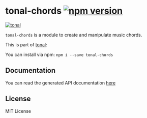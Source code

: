 # tonal-chords [![npm version](https://img.shields.io/npm/v/tonal-chords.svg)](https://www.npmjs.com/package/tonal-chords)

[![tonal](https://img.shields.io/badge/tonal-chords-yellow.svg)](https://www.npmjs.com/browse/keyword/tonal)

`tonal-chords` is a module to create and manipulate music chords.

This is part of [tonal](https://www.npmjs.com/package/tonal):

You can install via npm: `npm i --save tonal-chords`

## Documentation

You can read the generated API documentation [here](https://github.com/danigb/tonal/blob/tonal-0.50.x/packages/chords/API.md)

## License

MIT License
